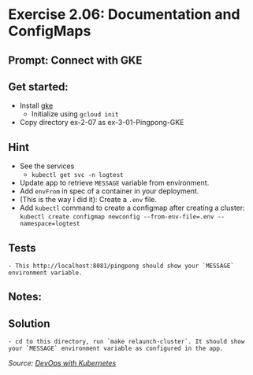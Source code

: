 # Exercise 2.06: Documentation and ConfigMaps
## Prompt: Connect with GKE

## Get started: 
- Install [gke](https://cloud.google.com/sdk/docs/install)
    - Initialize using `gcloud init`
- Copy directory ex-2-07 as ex-3-01-Pingpong-GKE

## Hint
- See the services
    - `kubectl get svc -n logtest`
- Update app to retrieve `MESSAGE` variable from environment.
- Add `envFrom` in spec of a container in your deployment.
- (This is the way I did it): Create a `.env` file.
- Add `kubectl` command to create a configmap after creating a cluster: `kubectl create configmap newconfig --from-env-file=.env --namespace=logtest`
## Tests
    - This http://localhost:8081/pingpong should show your `MESSAGE` environment variable.

## Notes:

## Solution
    - cd to this directory, run `make relaunch-cluster`. It should show your `MESSAGE` environment variable as configured in the app.

<i>Source: [DevOps with Kubernetes](https://devopswithkubernetes.com/part-3/1-introduction-to-gke)</i>